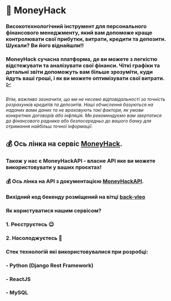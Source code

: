 # :money_with_wings: MoneyHack

### Високотехнологічний інструмент для персонального фінансового менеджменту, який вам допоможе краще контролювати свої прибутки, витрати, кредити та депозити. Шукали? Ви його віднайшли!!

### MoneyHack сучасна платформа, де ви можете з легкістю відстежувати та аналізувати свої фінанси. Чіткі графіки та детальні звіти допоможуть вам більше зрозуміти, куди йдуть ваші гроші, і як ви можете оптимізувати свої витрати. :chart:

###### Втім, важливо зазначити, що ми не несемо відповідальності за точність розрахунків кредитів та депозитів. Наші обчислення базуються на наданих вами даних та не враховують такі фактори, як умови конкретних договорів або інфляція. Ми рекомендуємо вам звертатися до фінансового радника або безпосередньо до вашого банку для отримання найбільш точної інформації.

## :moneybag: Ось лінка на сервіс [MoneyHack](https://money-hack.vercel.app/).

### Також у нас є MoneyHackAPI - власне API яке ви можете використовувати у ваших проєктах!
### :moneybag: Ось лінка на API з документацією [MoneyHackAPI](https://moneyhack.brainstormingapplication.com/).
### Вихідний код бекенду розміщений на вітці [back-vleo](https://github.com/Vleo4/MoneyHack/tree/back-vleo)
### Як користуватися нашим сервісом?

### 1. Реєструєтесь :wink:
### 2. Насолоджуєтесь :smiling_face_with_three_hearts:

### Стек технологій які використовувалися при розробці:

### - Python (Django Rest Framework)
### - ReactJS
### - MySQL
